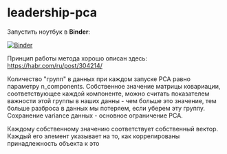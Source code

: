 # leadership-pca

Запустить ноутбук в **Binder**:

[![Binder](https://mybinder.org/badge_logo.svg)](https://mybinder.org/v2/gh/kimaril/leadership-pca/master?filepath=https%3A%2F%2Fgithub.com%2Fkimaril%2Fleadership-pca%2Fblob%2Fmaster%2FPCA.draft.ipynb)

Принцип работы метода хорошо описан здесь: https://habr.com/ru/post/304214/

Количество "групп" в данных при каждом запуске PCA равно параметру n_components. Собственное значение матрицы ковариации, соответствующее каждой компоненте, можно считать показателем важности этой группы в наших данны - чем больше это значение, тем больше разброса в данных мы потеряем, если уберем эту группу. Сохранение variance данных - основное ограничение PCA.

Каждому собственному значению соответствует собственный вектор. Каждый его элемент указывает на то, как коррелированы принадлежность объекта к это

